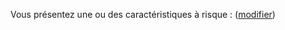 Vous présentez une ou des caractéristiques à risque : <strong class="nom-caracteristiques-a-risques"></strong> <span class="modifier">([modifier](#sante))</span>
